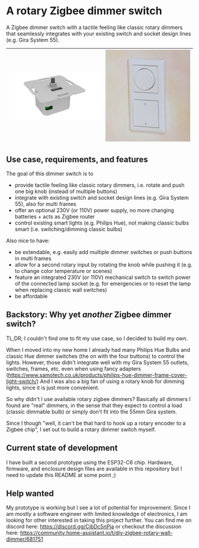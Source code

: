 # A rotary Zigbee dimmer switch
A Zigbee dimmer switch with a tactile feeling like classic rotary dimmers that seamlessly integrates with your existing switch and socket design lines (e.g. Gira System 55).

|  <img src="img/dimmer_render.png" /> | <img src="img/dimmer_foto.png"  />  |
|---|---|

## Use case, requirements, and features
The goal of this dimmer switch is to
* provide tactile feeling like classic rotary dimmers, i.e. rotate and push one big knob (instead of multiple buttons)
* integrate with existing switch and socket design lines (e.g. Gira System 55), also for multi frames
* offer an optional 230V (or 110V) power supply, no more changing batteries + acts as Zigbee router
* control existing smart lights (e.g. Philips Hue), not making classic bulbs smart (i.e. switching/dimming classic bulbs)

Also nice to have:
* be extendable, e.g. easily add multiple dimmer switches or push buttons in multi frames
* allow for a second rotary input by rotating the knob while pushing it (e.g. to change color temperature or scenes)
* feature an integrated 230V (or 110V) mechanical switch to switch power of the connected lamp socket (e.g. for emergencies or to reset the lamp when replacing classic wall switches)
* be affordable


## Backstory: Why yet _another_ Zigbee dimmer switch?
TL;DR; I couldn't find one to fit my use case, so I decided to build my own.

When I moved into my new home I already had many Philips Hue Bulbs and classic Hue dimmer switches (the on with the four buttons) to control the lights.
However, those didn't integrate well with my Gira System 55 outlets, switches, frames, etc. even when using fancy adapters (https://www.samotech.co.uk/products/philips-hue-dimmer-frame-cover-light-switch/)
And I was also a big fan of using a rotary knob for dimming lights, since it is just more convenient.

So why didn't I use available rotary zigbee dimmers? Basically all dimmers I found are "real" dimmers, in the sense that they expect to control a load (classic dimmable bulb) or simply don't fit into the 55mm Gira system.

Since I though "well, it can't be that hard to hook up a rotary encoder to a Zigbee chip", I set out to build a rotary dimmer switch myself.



## Current state of development
I have built a second prototype using the ESP32-C6 chip. Hardware, firmware, and enclosure design files are available in this repository but I need to update this README at some point ;)

## Help wanted
My prototype is working but I see a lot of potential for improvement. Since I am mostly a software engineer with limited knowledge of electronics, I am looking for other interested in taking this project further. You can find me on discord here: https://discord.gg/CjbDc5nPja or checkout the discussion here: https://community.home-assistant.io/t/diy-zigbee-rotary-wall-dimmer/681751


